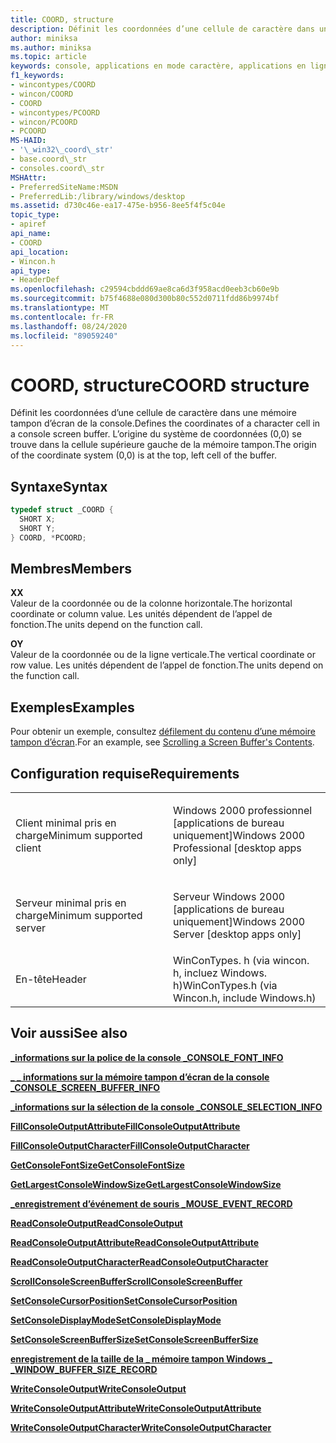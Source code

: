 ```yaml
---
title: COORD, structure
description: Définit les coordonnées d’une cellule de caractère dans une mémoire tampon d’écran de la console.
author: miniksa
ms.author: miniksa
ms.topic: article
keywords: console, applications en mode caractère, applications en ligne de commande, applications Terminal Server, API de console
f1_keywords:
- wincontypes/COORD
- wincon/COORD
- COORD
- wincontypes/PCOORD
- wincon/PCOORD
- PCOORD
MS-HAID:
- '\_win32\_coord\_str'
- base.coord\_str
- consoles.coord\_str
MSHAttr:
- PreferredSiteName:MSDN
- PreferredLib:/library/windows/desktop
ms.assetid: d730c46e-ea17-475e-b956-8ee5f4f5c04e
topic_type:
- apiref
api_name:
- COORD
api_location:
- Wincon.h
api_type:
- HeaderDef
ms.openlocfilehash: c29594cbddd69ae8ca6d3f958acd0eeb3cb60e9b
ms.sourcegitcommit: b75f4688e080d300b80c552d0711fdd86b9974bf
ms.translationtype: MT
ms.contentlocale: fr-FR
ms.lasthandoff: 08/24/2020
ms.locfileid: "89059240"
---
```

# <a name="coord-structure"></a><span data-ttu-id="48f62-104">COORD, structure</span><span class="sxs-lookup"><span data-stu-id="48f62-104">COORD structure</span></span>


<span data-ttu-id="48f62-105">Définit les coordonnées d’une cellule de caractère dans une mémoire tampon d’écran de la console.</span><span class="sxs-lookup"><span data-stu-id="48f62-105">Defines the coordinates of a character cell in a console screen buffer.</span></span> <span data-ttu-id="48f62-106">L’origine du système de coordonnées (0,0) se trouve dans la cellule supérieure gauche de la mémoire tampon.</span><span class="sxs-lookup"><span data-stu-id="48f62-106">The origin of the coordinate system (0,0) is at the top, left cell of the buffer.</span></span>

<a name="syntax"></a><span data-ttu-id="48f62-107">Syntaxe</span><span class="sxs-lookup"><span data-stu-id="48f62-107">Syntax</span></span>
------

```C
typedef struct _COORD {
  SHORT X;
  SHORT Y;
} COORD, *PCOORD;
```

<a name="members"></a><span data-ttu-id="48f62-108">Membres</span><span class="sxs-lookup"><span data-stu-id="48f62-108">Members</span></span>
-------

<span data-ttu-id="48f62-109">**X**</span><span class="sxs-lookup"><span data-stu-id="48f62-109">**X**</span></span>  
<span data-ttu-id="48f62-110">Valeur de la coordonnée ou de la colonne horizontale.</span><span class="sxs-lookup"><span data-stu-id="48f62-110">The horizontal coordinate or column value.</span></span> <span data-ttu-id="48f62-111">Les unités dépendent de l’appel de fonction.</span><span class="sxs-lookup"><span data-stu-id="48f62-111">The units depend on the function call.</span></span>

<span data-ttu-id="48f62-112">**O**</span><span class="sxs-lookup"><span data-stu-id="48f62-112">**Y**</span></span>  
<span data-ttu-id="48f62-113">Valeur de la coordonnée ou de la ligne verticale.</span><span class="sxs-lookup"><span data-stu-id="48f62-113">The vertical coordinate or row value.</span></span> <span data-ttu-id="48f62-114">Les unités dépendent de l’appel de fonction.</span><span class="sxs-lookup"><span data-stu-id="48f62-114">The units depend on the function call.</span></span>

<a name="examples"></a><span data-ttu-id="48f62-115">Exemples</span><span class="sxs-lookup"><span data-stu-id="48f62-115">Examples</span></span>
--------

<span data-ttu-id="48f62-116">Pour obtenir un exemple, consultez [défilement du contenu d’une mémoire tampon d’écran](scrolling-a-screen-buffer-s-contents.md).</span><span class="sxs-lookup"><span data-stu-id="48f62-116">For an example, see [Scrolling a Screen Buffer's Contents](scrolling-a-screen-buffer-s-contents.md).</span></span>

<a name="requirements"></a><span data-ttu-id="48f62-117">Configuration requise</span><span class="sxs-lookup"><span data-stu-id="48f62-117">Requirements</span></span>
------------

<table>
<colgroup>
<col width="50%" />
<col width="50%" />
</colgroup>
<tbody>
<tr class="odd">
<td><p><span data-ttu-id="48f62-118">Client minimal pris en charge</span><span class="sxs-lookup"><span data-stu-id="48f62-118">Minimum supported client</span></span></p></td>
<td><p><span data-ttu-id="48f62-119">Windows 2000 professionnel [applications de bureau uniquement]</span><span class="sxs-lookup"><span data-stu-id="48f62-119">Windows 2000 Professional [desktop apps only]</span></span></p></td>
</tr>
<tr class="even">
<td><p><span data-ttu-id="48f62-120">Serveur minimal pris en charge</span><span class="sxs-lookup"><span data-stu-id="48f62-120">Minimum supported server</span></span></p></td>
<td><p><span data-ttu-id="48f62-121">Serveur Windows 2000 [applications de bureau uniquement]</span><span class="sxs-lookup"><span data-stu-id="48f62-121">Windows 2000 Server [desktop apps only]</span></span></p></td>
</tr>
<tr class="odd">
<td><p><span data-ttu-id="48f62-122">En-tête</span><span class="sxs-lookup"><span data-stu-id="48f62-122">Header</span></span></p></td>
<td><span data-ttu-id="48f62-123">WinConTypes. h (via wincon. h, incluez Windows. h)</span><span class="sxs-lookup"><span data-stu-id="48f62-123">WinConTypes.h (via Wincon.h, include Windows.h)</span></span></td>
</tr>
</tbody>
</table>

## <a name="span-idsee_alsospansee-also"></a><span data-ttu-id="48f62-124"><span id="see_also"></span>Voir aussi</span><span class="sxs-lookup"><span data-stu-id="48f62-124"><span id="see_also"></span>See also</span></span>


[<span data-ttu-id="48f62-125">**\_informations sur la police de la console \_**</span><span class="sxs-lookup"><span data-stu-id="48f62-125">**CONSOLE\_FONT\_INFO**</span></span>](console-font-info-str.md)

[<span data-ttu-id="48f62-126">**\_ \_ informations sur la mémoire tampon d’écran de la console \_**</span><span class="sxs-lookup"><span data-stu-id="48f62-126">**CONSOLE\_SCREEN\_BUFFER\_INFO**</span></span>](console-screen-buffer-info-str.md)

[<span data-ttu-id="48f62-127">**\_informations sur la sélection de la console \_**</span><span class="sxs-lookup"><span data-stu-id="48f62-127">**CONSOLE\_SELECTION\_INFO**</span></span>](console-selection-info-str.md)

[<span data-ttu-id="48f62-128">**FillConsoleOutputAttribute**</span><span class="sxs-lookup"><span data-stu-id="48f62-128">**FillConsoleOutputAttribute**</span></span>](fillconsoleoutputattribute.md)

[<span data-ttu-id="48f62-129">**FillConsoleOutputCharacter**</span><span class="sxs-lookup"><span data-stu-id="48f62-129">**FillConsoleOutputCharacter**</span></span>](fillconsoleoutputcharacter.md)

[<span data-ttu-id="48f62-130">**GetConsoleFontSize**</span><span class="sxs-lookup"><span data-stu-id="48f62-130">**GetConsoleFontSize**</span></span>](getconsolefontsize.md)

[<span data-ttu-id="48f62-131">**GetLargestConsoleWindowSize**</span><span class="sxs-lookup"><span data-stu-id="48f62-131">**GetLargestConsoleWindowSize**</span></span>](getlargestconsolewindowsize.md)

[<span data-ttu-id="48f62-132">**\_enregistrement d’événement de souris \_**</span><span class="sxs-lookup"><span data-stu-id="48f62-132">**MOUSE\_EVENT\_RECORD**</span></span>](mouse-event-record-str.md)

[<span data-ttu-id="48f62-133">**ReadConsoleOutput**</span><span class="sxs-lookup"><span data-stu-id="48f62-133">**ReadConsoleOutput**</span></span>](readconsoleoutput.md)

[<span data-ttu-id="48f62-134">**ReadConsoleOutputAttribute**</span><span class="sxs-lookup"><span data-stu-id="48f62-134">**ReadConsoleOutputAttribute**</span></span>](readconsoleoutputattribute.md)

[<span data-ttu-id="48f62-135">**ReadConsoleOutputCharacter**</span><span class="sxs-lookup"><span data-stu-id="48f62-135">**ReadConsoleOutputCharacter**</span></span>](readconsoleoutputcharacter.md)

[<span data-ttu-id="48f62-136">**ScrollConsoleScreenBuffer**</span><span class="sxs-lookup"><span data-stu-id="48f62-136">**ScrollConsoleScreenBuffer**</span></span>](scrollconsolescreenbuffer.md)

[<span data-ttu-id="48f62-137">**SetConsoleCursorPosition**</span><span class="sxs-lookup"><span data-stu-id="48f62-137">**SetConsoleCursorPosition**</span></span>](setconsolecursorposition.md)

[<span data-ttu-id="48f62-138">**SetConsoleDisplayMode**</span><span class="sxs-lookup"><span data-stu-id="48f62-138">**SetConsoleDisplayMode**</span></span>](setconsoledisplaymode.md)

[<span data-ttu-id="48f62-139">**SetConsoleScreenBufferSize**</span><span class="sxs-lookup"><span data-stu-id="48f62-139">**SetConsoleScreenBufferSize**</span></span>](setconsolescreenbuffersize.md)

[<span data-ttu-id="48f62-140">**enregistrement de la taille de la \_ mémoire tampon Windows \_ \_**</span><span class="sxs-lookup"><span data-stu-id="48f62-140">**WINDOW\_BUFFER\_SIZE\_RECORD**</span></span>](window-buffer-size-record-str.md)

[<span data-ttu-id="48f62-141">**WriteConsoleOutput**</span><span class="sxs-lookup"><span data-stu-id="48f62-141">**WriteConsoleOutput**</span></span>](writeconsoleoutput.md)

[<span data-ttu-id="48f62-142">**WriteConsoleOutputAttribute**</span><span class="sxs-lookup"><span data-stu-id="48f62-142">**WriteConsoleOutputAttribute**</span></span>](writeconsoleoutputattribute.md)

[<span data-ttu-id="48f62-143">**WriteConsoleOutputCharacter**</span><span class="sxs-lookup"><span data-stu-id="48f62-143">**WriteConsoleOutputCharacter**</span></span>](writeconsoleoutputcharacter.md)

 

 




